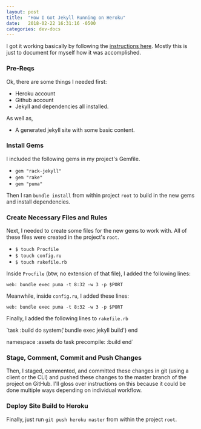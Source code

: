 ```yaml
---
layout: post
title:  "How I Got Jekyll Running on Heroku"
date:   2018-02-22 16:31:16 -0500
categories: dev-docs
---
```


I got it working basically by following the [instructions here](https://www.jamesward.com/2014/09/24/jekyll-on-heroku). Mostly this is just to document for myself how it was accomplished.

### Pre-Reqs

Ok, there are some things I needed first:
+ Heroku account
+ Github account
+ Jekyll and dependencies all installed.

As well as,
+ A generated jekyll site with some basic content.


### Install Gems

I included the following gems in my project's Gemfile.
+ `gem "rack-jekyll"`
+ `gem "rake"`
+ `gem "puma"`

Then I ran `bundle install` from within project `root` to build in the new gems and install dependencies.

### Create Necessary Files and Rules

Next, I needed to create some files for the new gems to work with. All of these files were created in the project's `root`.
+ `$ touch Procfile`
+ `$ touch config.ru`
+ `$ touch rakefile.rb`

Inside `Procfile` (btw, no extension of that file), I added the following lines:

`web: bundle exec puma -t 8:32 -w 3 -p $PORT`

Meanwhile, inside `config.ru`, I added these lines:

`web: bundle exec puma -t 8:32 -w 3 -p $PORT`

Finally, I added the following lines to `rakefile.rb`

`task :build do
  system('bundle exec jekyll build')
end

namespace :assets do
  task precompile: :build
end`

### Stage, Comment, Commit and Push Changes

Then, I staged, commented, and committed these changes in git (using a client or the CLI) and pushed these changes to the master branch of the project on GitHub. I'll gloss over instructions on this because it could be done multiple ways depending on individual workflow.

### Deploy Site Build to Heroku

Finally, just run `git push heroku master` from within the project `root`.
